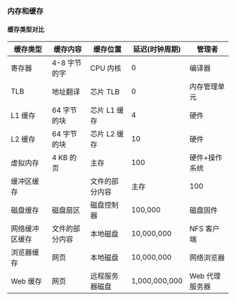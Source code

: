 ### 内存和缓存

#### 缓存类型对比
|缓存类型	|缓存内容	|缓存位置	|延迟(时钟周期)	|管理者 |
|----|----|----|----|----|
|寄存器	      |4-8 字节的字	|CPU 内核	  |0	|编译器 |
|TLB	        |地址翻译	      |芯片 TLB	|0	|内存管理单元|
|L1 缓存	    |64 字节的块	  |芯片 L1 缓存|4	|硬件|
|L2 缓存	    |64 字节的块	  |芯片 L2 缓存|10|硬件|
|虚拟内存	     |4 KB 的页	    |主存	      |100|硬件+操作系统|
|缓冲区缓存|   |文件的部分内容 |主存	     |100|操作系统|
|磁盘缓存	     |磁盘扇区	    |磁盘控制器	 |100,000	|磁盘固件|
|网络缓冲区缓存 |文件的部分内容|本地磁盘	  |10,000,000|NFS 客户端|
|浏览器缓存	   |网页	        |本地磁盘	   |10,000,000|网络浏览器|
|Web 缓存	    |网页	         |远程服务器磁盘|1,000,000,000|Web 代理服务器|




